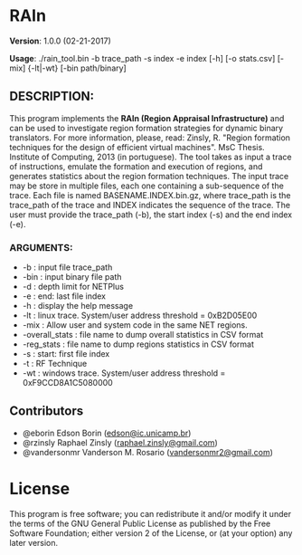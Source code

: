 # RAIn

**Version**: 1.0.0 (02-21-2017)

**Usage**: ./rain_tool.bin -b trace_path -s index -e index [-h] [-o stats.csv] [-mix] {-lt|-wt} [-bin path/binary] 

## DESCRIPTION:

This program implements the **RAIn (Region Appraisal Infrastructure)** and can be
used to investigate region formation strategies for dynamic binary
translators. For more information, please, read: Zinsly, R. "Region formation
techniques for the design of efficient virtual machines". MsC
Thesis. Institute of Computing, 2013 (in portuguese).
The tool takes as input a trace of instructions, emulate the formation and 
execution of  regions, and generates statistics about the region formation
techniques. 
The input trace may be store in multiple files, each one
containing a sub-sequence of the trace. Each file is named
BASENAME.INDEX.bin.gz, where trace_path is the trace_path of
the trace and INDEX indicates the sequence of the trace.
The user must provide the trace_path (-b), the start index (-s) and the end 
index (-e).

### ARGUMENTS:
 * -b : input file trace_path
 * -bin : input binary file path
 * -d : depth limit for NETPlus
 * -e : end: last file index
 * -h : display the help message
 * -lt : linux trace. System/user address threshold = 0xB2D05E00
 * -mix : Allow user and system code in the same NET regions.
 * -overall_stats : file name to dump overall statistics in CSV format
 * -reg_stats : file name to dump regions statistics in CSV format
 * -s : start: first file index 
 * -t : RF Technique
 * -wt : windows trace. System/user address threshold = 0xF9CCD8A1C5080000

## Contributors

 * @eborin Edson Borin (edson@ic.unicamp.br)
 * @rzinsly Raphael Zinsly (raphael.zinsly@gmail.com)
 * @vandersonmr Vanderson M. Rosario (vandersonmr2@gmail.com)

# License

This program is free software; you can redistribute it and/or modify it under the terms of the GNU General Public License as published by the Free Software Foundation; either version 2 of the License, or (at your option) any later version. 
